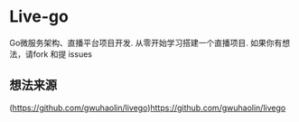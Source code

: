 # Live-go
Go微服务架构、直播平台项目开发. 从零开始学习搭建一个直播项目.  如果你有想法，请fork 和提 issues

## 想法来源
(https://github.com/gwuhaolin/livego)https://github.com/gwuhaolin/livego
